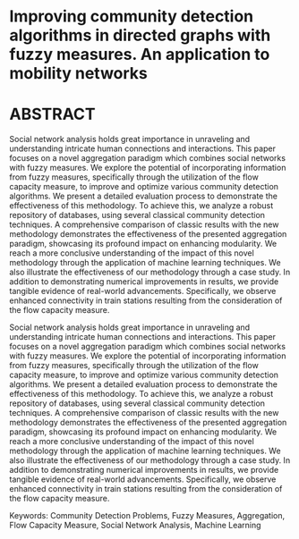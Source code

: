 # Improving community detection algorithms in directed graphs with fuzzy measures. An application to mobility networks
# ABSTRACT
Social network analysis holds great importance in unraveling and understanding intricate human connections and interactions. This paper focuses on a novel aggregation paradigm which combines social networks with fuzzy measures. We explore the potential of incorporating information from fuzzy measures, specifically through the utilization of the flow capacity measure, to improve and optimize various community detection algorithms. We present a detailed evaluation process to demonstrate the effectiveness of this methodology. To achieve this, we analyze a robust repository of databases, using several classical community detection techniques. A comprehensive comparison of classic results with the new methodology demonstrates the effectiveness of the presented aggregation paradigm, showcasing its profound impact on enhancing modularity. We reach a more conclusive understanding of the impact of this novel methodology through the application of machine learning techniques. We also illustrate the effectiveness of our methodology through a case study. In addition to demonstrating numerical improvements in results, we provide tangible evidence of real-world advancements. Specifically, we observe enhanced connectivity in train stations resulting from the consideration of the flow capacity measure.

Social network analysis holds great importance in unraveling and understanding
intricate human connections and interactions. This paper focuses
on a novel aggregation paradigm which combines social networks with fuzzy
measures. We explore the potential of incorporating information from fuzzy
measures, specifically through the utilization of the flow capacity measure, to
improve and optimize various community detection algorithms. We present a
detailed evaluation process to demonstrate the effectiveness of this methodology.
To achieve this, we analyze a robust repository of databases, using several
classical community detection techniques. A comprehensive comparison
of classic results with the new methodology demonstrates the effectiveness
of the presented aggregation paradigm, showcasing its profound impact on
enhancing modularity. We reach a more conclusive understanding of the impact
of this novel methodology through the application of machine learning
techniques. We also illustrate the effectiveness of our methodology through a
case study. In addition to demonstrating numerical improvements in results,
we provide tangible evidence of real-world advancements. Specifically, we observe
enhanced connectivity in train stations resulting from the consideration
of the flow capacity measure.


Keywords: Community Detection Problems, Fuzzy Measures, Aggregation,
Flow Capacity Measure, Social Network Analysis, Machine Learning
